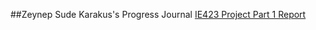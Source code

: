 ##Zeynep Sude Karakus's Progress Journal
[IE423 Project Part 1 Report](https://bu-ie-423.github.io/fall-23-zeynepsudekarakus/part1.html)
